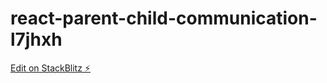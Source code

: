 # react-parent-child-communication-l7jhxh

[Edit on StackBlitz ⚡️](https://stackblitz.com/edit/react-parent-child-communication-l7jhxh)